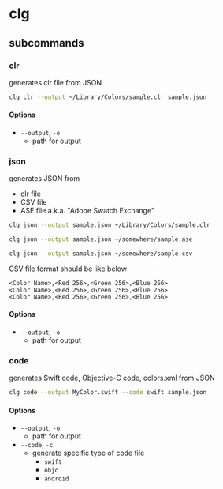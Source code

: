 # clg

## subcommands

### clr

generates clr file from JSON

```sh
clg clr --output ~/Library/Colors/sample.clr sample.json
```

#### Options

- `--output`, `-o`
    - path for output

### json

generates JSON from

- clr file
- CSV file
- ASE file a.k.a. "Adobe Swatch Exchange"


```sh
clg json --output sample.json ~/Library/Colors/sample.clr

clg json --output sample.json ~/somewhere/sample.ase

clg json --output sample.json ~/somewhere/sample.csv
```

CSV file format should be like below

```
<Color Name>,<Red 256>,<Green 256>,<Blue 256>
<Color Name>,<Red 256>,<Green 256>,<Blue 256>
<Color Name>,<Red 256>,<Green 256>,<Blue 256>
```

#### Options

- `--output`, `-o`
    - path for output

### code

generates Swift code, Objective-C code, colors.xml from JSON

```sh
clg code --output MyColor.swift --code swift sample.json
```

#### Options

- `--output`, `-o`
    - path for output
- `--code`, `-c`
    - generate specific type of code file
        - `swift`
        - `objc`
        - `android`
